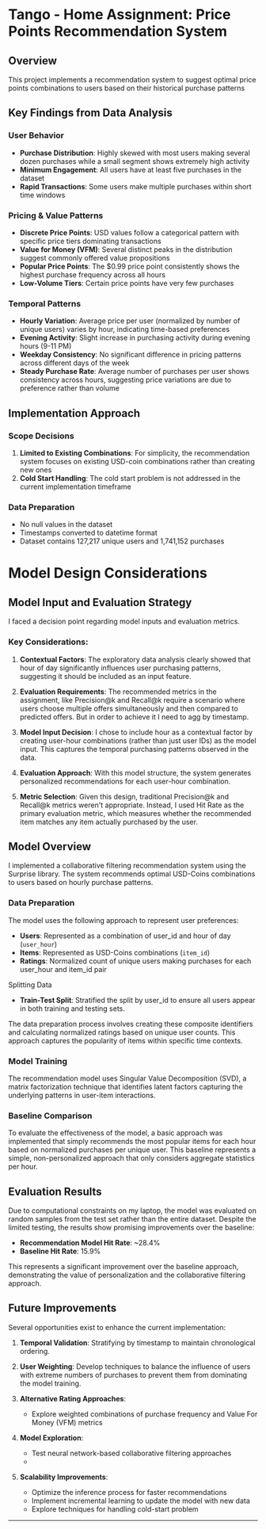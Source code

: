 # Tango - Home Assignment: Price Points Recommendation System

## Overview
This project implements a recommendation system to suggest optimal price points combinations to users based on their historical purchase patterns

## Key Findings from Data Analysis

### User Behavior
- **Purchase Distribution**: Highly skewed with most users making several dozen purchases while a small segment shows extremely high activity
- **Minimum Engagement**: All users have at least five purchases in the dataset
- **Rapid Transactions**: Some users make multiple purchases within short time windows

### Pricing & Value Patterns
- **Discrete Price Points**: USD values follow a categorical pattern with specific price tiers dominating transactions
- **Value for Money (VFM)**: Several distinct peaks in the distribution suggest commonly offered value propositions
- **Popular Price Points**: The $0.99 price point consistently shows the highest purchase frequency across all hours
- **Low-Volume Tiers**: Certain price points have very few purchases

### Temporal Patterns
- **Hourly Variation**: Average price per user (normalized by number of unique users) varies by hour, indicating time-based preferences
- **Evening Activity**: Slight increase in purchasing activity during evening hours (9-11 PM)
- **Weekday Consistency**: No significant difference in pricing patterns across different days of the week
- **Steady Purchase Rate**: Average number of purchases per user shows consistency across hours, suggesting price variations are due to preference rather than volume

## Implementation Approach

### Scope Decisions
1. **Limited to Existing Combinations**: For simplicity, the recommendation system focuses on existing USD-coin combinations rather than creating new ones
2. **Cold Start Handling**: The cold start problem is not addressed in the current implementation timeframe

### Data Preparation
- No null values in the dataset
- Timestamps converted to datetime format
- Dataset contains 127,217 unique users and 1,741,152 purchases

# Model Design Considerations

## Model Input and Evaluation Strategy

I faced a decision point regarding model inputs and evaluation metrics.

### Key Considerations:

1. **Contextual Factors**: The exploratory data analysis clearly showed that hour of day significantly influences user purchasing patterns, suggesting it should be included as an input feature.

2. **Evaluation Requirements**: The recommended metrics in the assignment, like Precision@k and Recall@k require a scenario where users choose multiple offers simultaneously and then compared to predicted offers. But in order to achieve it I need to agg by timestamp.

3. **Model Input Decision**: I chose to include hour as a contextual factor by creating user-hour combinations (rather than just user IDs) as the model input. This captures the temporal purchasing patterns observed in the data.

4. **Evaluation Approach**: With this model structure, the system generates personalized recommendations for each user-hour combination.

5. **Metric Selection**: Given this design, traditional Precision@k and Recall@k metrics weren't appropriate. Instead, I used Hit Rate as the primary evaluation metric, which measures whether the recommended item matches any item actually purchased by the user.

## Model Overview

I implemented a collaborative filtering recommendation system using the Surprise library. The system recommends optimal USD-Coins combinations to users based on hourly purchase patterns.

### Data Preparation

The model uses the following approach to represent user preferences:

- **Users**: Represented as a combination of user_id and hour of day (`user_hour`)
- **Items**: Represented as USD-Coins combinations (`item_id`)
- **Ratings**: Normalized count of unique users making purchases for each user_hour and item_id pair

Splitting Data
- **Train-Test Split**: Stratified the split by user_id to ensure all users appear in both training and testing sets.

The data preparation process involves creating these composite identifiers and calculating normalized ratings based on unique user counts. This approach captures the popularity of items within specific time contexts.

### Model Training

The recommendation model uses Singular Value Decomposition (SVD), a matrix factorization technique that identifies latent factors capturing the underlying patterns in user-item interactions.

### Baseline Comparison

To evaluate the effectiveness of the model, a basic approach was implemented that simply recommends the most popular items for each hour based on normalized purchases per unique user. This baseline represents a simple, non-personalized approach that only considers aggregate statistics per hour.

## Evaluation Results

Due to computational constraints on my laptop, the model was evaluated on random samples from the test set rather than the entire dataset.
Despite the limited testing, the results show promising improvements over the baseline:

- **Recommendation Model Hit Rate**: ~28.4%
- **Baseline Hit Rate**: 15.9%

This represents a significant improvement over the baseline approach, demonstrating the value of personalization and the collaborative filtering approach.

## Future Improvements

Several opportunities exist to enhance the current implementation:

1. **Temporal Validation**: Stratifying by timestamp to maintain chronological ordering.

2. **User Weighting**: Develop techniques to balance the influence of users with extreme numbers of purchases to prevent them from dominating the model training.

3. **Alternative Rating Approaches**: 
   - Explore weighted combinations of purchase frequency and Value For Money (VFM) metrics

4. **Model Exploration**:
   - Test neural network-based collaborative filtering approaches
   - 
5. **Scalability Improvements**:
   - Optimize the inference process for faster recommendations
   - Implement incremental learning to update the model with new data
   - Explore techniques for handling cold-start problem

---
